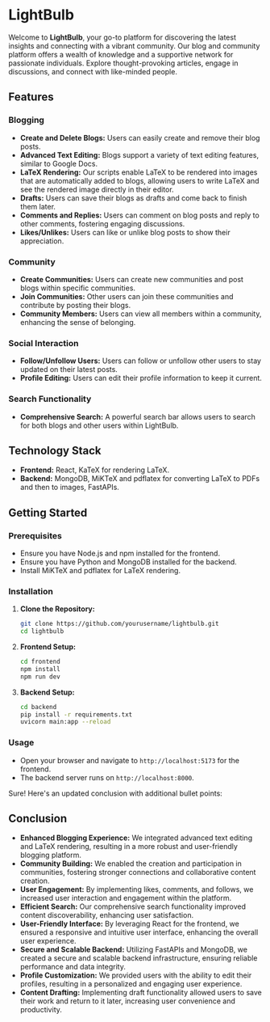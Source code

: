# LightBulb

Welcome to **LightBulb**, your go-to platform for discovering the latest insights and connecting with a vibrant community. Our blog and community platform offers a wealth of knowledge and a supportive network for passionate individuals. Explore thought-provoking articles, engage in discussions, and connect with like-minded people.

## Features

### Blogging
- **Create and Delete Blogs:** Users can easily create and remove their blog posts.
- **Advanced Text Editing:** Blogs support a variety of text editing features, similar to Google Docs.
- **LaTeX Rendering:** Our scripts enable LaTeX to be rendered into images that are automatically added to blogs, allowing users to write LaTeX and see the rendered image directly in their editor.
- **Drafts:** Users can save their blogs as drafts and come back to finish them later.
- **Comments and Replies:** Users can comment on blog posts and reply to other comments, fostering engaging discussions.
- **Likes/Unlikes:** Users can like or unlike blog posts to show their appreciation.

### Community
- **Create Communities:** Users can create new communities and post blogs within specific communities.
- **Join Communities:** Other users can join these communities and contribute by posting their blogs.
- **Community Members:** Users can view all members within a community, enhancing the sense of belonging.

### Social Interaction
- **Follow/Unfollow Users:** Users can follow or unfollow other users to stay updated on their latest posts.
- **Profile Editing:** Users can edit their profile information to keep it current.

### Search Functionality
- **Comprehensive Search:** A powerful search bar allows users to search for both blogs and other users within LightBulb.

## Technology Stack
- **Frontend:** React, KaTeX for rendering LaTeX.
- **Backend:** MongoDB, MiKTeX and pdflatex for converting LaTeX to PDFs and then to images, FastAPIs.

## Getting Started

### Prerequisites
- Ensure you have Node.js and npm installed for the frontend.
- Ensure you have Python and MongoDB installed for the backend.
- Install MiKTeX and pdflatex for LaTeX rendering.

### Installation

1. **Clone the Repository:**
   ```sh
   git clone https://github.com/yourusername/lightbulb.git
   cd lightbulb
   ```

2. **Frontend Setup:**
   ```sh
   cd frontend
   npm install
   npm run dev
   ```

3. **Backend Setup:**
   ```sh
   cd backend
   pip install -r requirements.txt
   uvicorn main:app --reload
   ```

### Usage
- Open your browser and navigate to `http://localhost:5173` for the frontend.
- The backend server runs on `http://localhost:8000`.

Sure! Here's an updated conclusion with additional bullet points:

## Conclusion

- **Enhanced Blogging Experience:** We integrated advanced text editing and LaTeX rendering, resulting in a more robust and user-friendly blogging platform.
- **Community Building:** We enabled the creation and participation in communities, fostering stronger connections and collaborative content creation.
- **User Engagement:** By implementing likes, comments, and follows, we increased user interaction and engagement within the platform.
- **Efficient Search:** Our comprehensive search functionality improved content discoverability, enhancing user satisfaction.
- **User-Friendly Interface:** By leveraging React for the frontend, we ensured a responsive and intuitive user interface, enhancing the overall user experience.
- **Secure and Scalable Backend:** Utilizing FastAPIs and MongoDB, we created a secure and scalable backend infrastructure, ensuring reliable performance and data integrity.
- **Profile Customization:** We provided users with the ability to edit their profiles, resulting in a personalized and engaging user experience.
- **Content Drafting:** Implementing draft functionality allowed users to save their work and return to it later, increasing user convenience and productivity.
